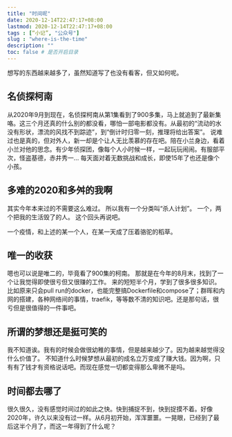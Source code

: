 ```yaml
---
title: "时间呢"
date: 2020-12-14T22:47:17+08:00
lastmod: 2020-12-14T22:47:17+08:00
tags : [“小记”, "公众号"]
slug : "where-is-the-time"
description: ""
toc: false # 是否开启目录
---
```


想写的东西越来越多了，虽然知道写了也没有看客，但又如何呢。

## 名侦探柯南
从2020年9月到现在，名侦探柯南从第1集看到了900多集，马上就追到了最新集咯。这三个月还真的什么别的都没看，哪怕一部电影都没有。从最初的“流动的水没有形状，漂流的风找不到踪迹”，到“倒计时归零一刻，推理将给出答案”。
说难过也是真的，但对外人，新一却是个让人无比羡慕的存在吧。陪在小兰身边，看着小兰对他的思念。有少年侦探团，像每个人小时候一样，一起玩玩闹闹。有服部平次，怪盗基德，赤井秀一… 每天面对着无数挑战和成长，即使15年了也还是像个小孩。

## 多难的2020和多舛的我啊
其实今年本来过的不需要这么难过。
所以我有一个分类叫“杀人计划”。
一个，两个把我的生活毁了的人。
这个回头再说吧。

一个疫情，和上述的某一个人，在某一天成了压着骆驼的稻草。

## 唯一的收获
嗯也可以说是唯二的，毕竟看了900集的柯南。
那就是在今年的8月末，找到了一个让我觉得即使很亏但又很赚的工作。
来的短短半个月，学到了很多很多知识。比如原来只会pull run的docker，也能完整搞Dockerfile和compose了；群晖和内网的搭建，各种网络间的事情，traefik，等等数不清的知识吧。还是那句话，很亏但是很值得的一件事吧。

## 所谓的梦想还是挺可笑的
我不知道诶。我有的时候会做很幼稚的事情，但是越来越少了。因为越来越觉得没什么价值了。
不知道什么时候梦想从最初的成名立万变成了赚大钱。因为啊，只有有了钱才有资格说话吧。而现在感觉一切都变得那么卑微不是吗。

## 时间都去哪了
很久很久，没有感觉时间过的如此之快。快到捕捉不到，快到捉摸不着。好像2020年，许久以来没有过一样。从6月初开始，浑浑噩噩。一晃眼，已经到了最后这半个月了，而这一年得到了什么呢？

